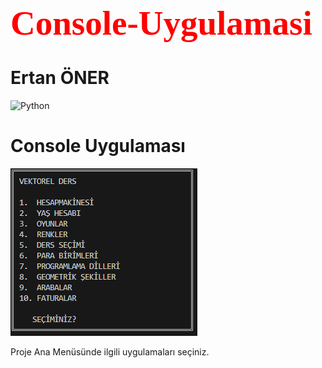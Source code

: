 <h1 style="color:red; font-family:Times New Roman; font-size:55px"> Console-Uygulamasi </h1>

<h1>Ertan ÖNER </h1>

<img src="https://www.python.org/static/img/python-logo.png" alt="Python"/>

# Console Uygulaması

<img src="projeresimleri/anamenu.png" alt="Alt Menu"/>

<br>

Proje Ana Menüsünde ilgili uygulamaları seçiniz.